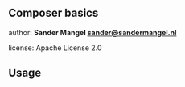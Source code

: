 ## Composer basics

author: **Sander Mangel <sander@sandermangel.nl>**

license: Apache License 2.0

## Usage